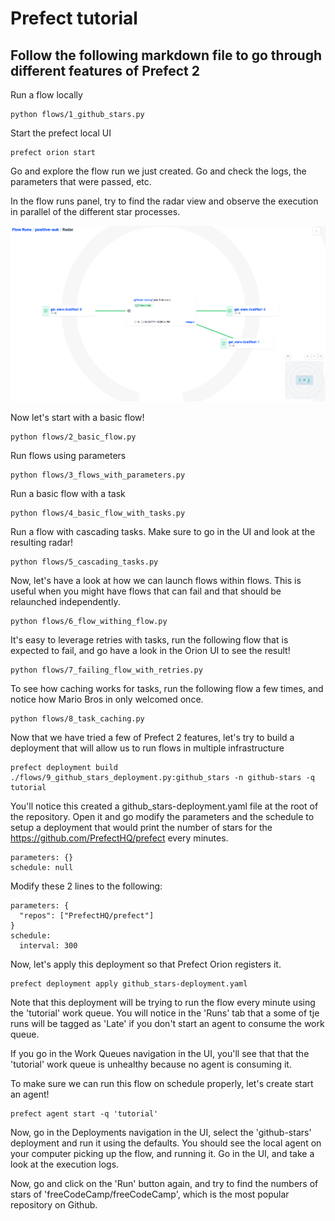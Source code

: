 # Prefect tutorial
## Follow the following markdown file to go through different features of Prefect 2


Run a flow locally
```
python flows/1_github_stars.py
```

Start the prefect local UI
```
prefect orion start
```

Go and explore the flow run we just created. Go and check the logs, the parameters that were passed, etc.

In the flow runs panel, try to find the radar view and observe the execution in parallel of the different star processes.

![radar](assets/flow_runs_radar.png)

Now let's start with a basic flow!
```
python flows/2_basic_flow.py
```

Run flows using parameters

```
python flows/3_flows_with_parameters.py
```

Run a basic flow with a task

```
python flows/4_basic_flow_with_tasks.py
```

Run a flow with cascading tasks. Make sure to go in the UI and look at the resulting radar!

```
python flows/5_cascading_tasks.py
```

Now, let's have a look at how we can launch flows within flows. This is useful when you might have flows that can fail and that should be relaunched independently.

```
python flows/6_flow_withing_flow.py
```

It's easy to leverage retries with tasks, run the following flow that is expected to fail, and go have a look in the Orion UI to see the result!

```
python flows/7_failing_flow_with_retries.py
```

To see how caching works for tasks, run the following flow a few times, and notice how Mario Bros in only welcomed once.

```
python flows/8_task_caching.py
```

Now that we have tried a few of Prefect 2 features, let's try to build a deployment that will allow us to run flows in multiple infrastructure

```
prefect deployment build ./flows/9_github_stars_deployment.py:github_stars -n github-stars -q tutorial
```

You'll notice this created a github_stars-deployment.yaml file at the root of the repository. Open it and go modify the parameters and the schedule to setup a deployment that would print the number of stars for the https://github.com/PrefectHQ/prefect every minutes.

```
parameters: {}
schedule: null
```
 
Modify these 2 lines to the following:

```
parameters: {
  "repos": ["PrefectHQ/prefect"]
}
schedule:
  interval: 300
```

Now, let's apply this deployment so that Prefect Orion registers it.

```
prefect deployment apply github_stars-deployment.yaml
```

Note that this deployment will be trying to run the flow every minute using the 'tutorial' work queue. You will notice in the 'Runs' tab that a some of tje runs will be tagged as 'Late' if you don't start an agent to consume the work queue.

If you go in the Work Queues navigation in the UI, you'll see that that the 'tutorial' work queue is unhealthy because no agent is consuming it.

To make sure we can run this flow on schedule properly, let's create start an agent!

```
prefect agent start -q 'tutorial'
```

Now, go in the Deployments navigation in the UI, select the 'github-stars' deployment and run it using the defaults.
You should see the local agent on your computer picking up the flow, and running it. Go in the UI, and take a look at the execution logs.

Now, go and click on the 'Run' button again, and try to find the numbers of stars of 'freeCodeCamp/freeCodeCamp', which is the most popular repository on Github.


